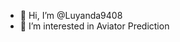 - 👋 Hi, I’m @Luyanda9408
- 👀 I’m interested in Aviator Prediction 

<!---
Luyanda9408/Luyanda9408 is a ✨ special ✨ repository because its `README.md` (this file) appears on your GitHub profile.
You can click the Preview link to take a look at your changes.
--->
